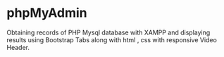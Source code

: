 # phpMyAdmin
Obtaining records of PHP Mysql database with XAMPP and displaying results using Bootstrap Tabs along with html , css with responsive Video Header.
